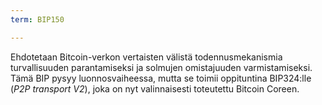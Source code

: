 ```yaml
---
term: BIP150

---
```

Ehdotetaan Bitcoin-verkon vertaisten välistä todennusmekanismia turvallisuuden parantamiseksi ja solmujen omistajuuden varmistamiseksi.  Tämä BIP pysyy luonnosvaiheessa, mutta se toimii oppituntina BIP324:lle (*P2P transport V2*), joka on nyt valinnaisesti toteutettu Bitcoin Coreen.